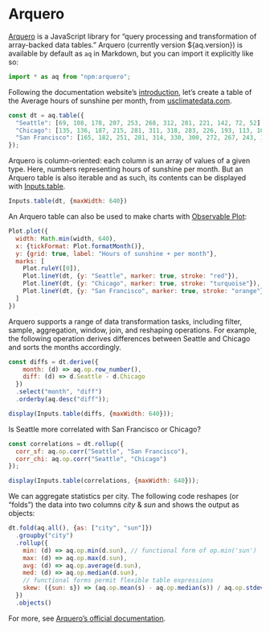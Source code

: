 # Arquero

[Arquero](https://uwdata.github.io/arquero/) is a JavaScript library for “query processing and transformation of array-backed data tables.” Arquero (currently version ${aq.version}) is available by default as `aq` in Markdown, but you can import it explicitly like so:

```js echo
import * as aq from "npm:arquero";
```

Following the documentation website’s [introduction](https://uwdata.github.io/arquero/), let’s create a table of the Average hours of sunshine per month, from [usclimatedata.com](https://usclimatedata.com/).

```js echo
const dt = aq.table({
  "Seattle": [69, 108, 178, 207, 253, 268, 312, 281, 221, 142, 72, 52],
  "Chicago": [135, 136, 187, 215, 281, 311, 318, 283, 226, 193, 113, 106],
  "San Francisco": [165, 182, 251, 281, 314, 330, 300, 272, 267, 243, 189, 156]
});
```

Arquero is column-oriented: each column is an array of values of a given type. Here, numbers representing hours of sunshine per month. But an Arquero table is also iterable and as such, its contents can be displayed with [Inputs.table](/lib/inputs#table).

```js echo
Inputs.table(dt, {maxWidth: 640})
```

An Arquero table can also be used to make charts with [Observable Plot](./plot):

```js echo
Plot.plot({
  width: Math.min(width, 640),
  x: {tickFormat: Plot.formatMonth()},
  y: {grid: true, label: "Hours of sunshine ☀️ per month"},
  marks: [
    Plot.ruleY([0]),
    Plot.lineY(dt, {y: "Seattle", marker: true, stroke: "red"}),
    Plot.lineY(dt, {y: "Chicago", marker: true, stroke: "turquoise"}),
    Plot.lineY(dt, {y: "San Francisco", marker: true, stroke: "orange"})
  ]
})
```

Arquero supports a range of data transformation tasks, including filter, sample, aggregation, window, join, and reshaping operations. For example, the following operation derives differences between Seattle and Chicago and sorts the months accordingly.

```js echo
const diffs = dt.derive({
    month: (d) => aq.op.row_number(),
    diff: (d) => d.Seattle - d.Chicago
  })
  .select("month", "diff")
  .orderby(aq.desc("diff"));

display(Inputs.table(diffs, {maxWidth: 640}));
```

Is Seattle more correlated with San Francisco or Chicago?

```js echo
const correlations = dt.rollup({
  corr_sf: aq.op.corr("Seattle", "San Francisco"),
  corr_chi: aq.op.corr("Seattle", "Chicago")
});

display(Inputs.table(correlations, {maxWidth: 640}));
```

We can aggregate statistics per city. The following code reshapes (or “folds”) the data into two columns _city_ & _sun_ and shows the output as objects:

```js echo
dt.fold(aq.all(), {as: ["city", "sun"]})
  .groupby("city")
  .rollup({
    min: (d) => aq.op.min(d.sun), // functional form of op.min('sun')
    max: (d) => aq.op.max(d.sun),
    avg: (d) => aq.op.average(d.sun),
    med: (d) => aq.op.median(d.sun),
    // functional forms permit flexible table expressions
    skew: ({sun: s}) => (aq.op.mean(s) - aq.op.median(s)) / aq.op.stdev(s) || 0
  })
  .objects()
```

For more, see [Arquero’s official documentation](https://uwdata.github.io/arquero/).

